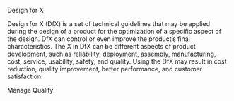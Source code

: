 Design for X

Design for X (DfX) is a set of technical guidelines that may be applied during the design of a product for the optimization 
of a specific aspect of the design. DfX can control or even improve the product’s final characteristics. The X in DfX can 
be different aspects of product development, such as reliability, deployment, assembly, manufacturing, cost, service, 
usability, safety, and quality. Using the DfX may result in cost reduction, quality improvement, better performance, and 
customer satisfaction.


Manage Quality
